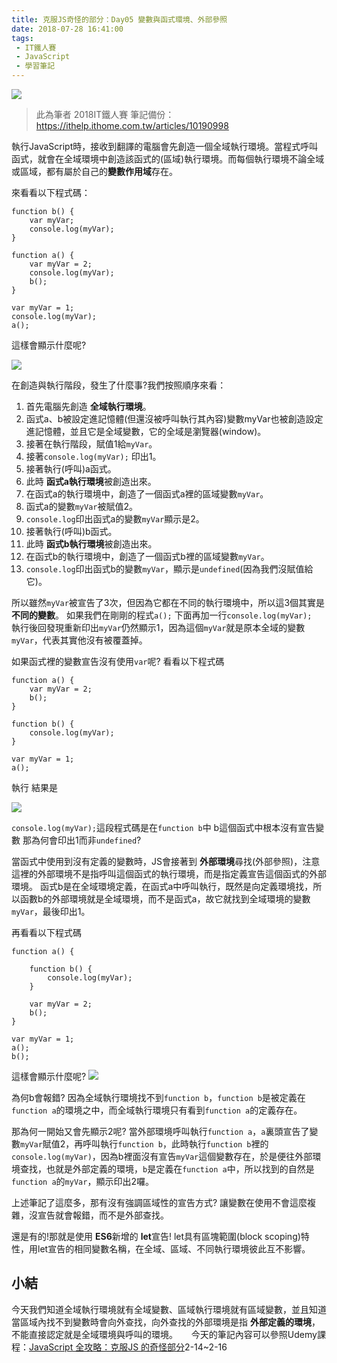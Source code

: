 ```yaml
---
title: 克服JS奇怪的部分：Day05 變數與函式環境、外部參照
date: 2018-07-28 16:41:00
tags:
 - IT鐵人賽
 - JavaScript
 - 學習筆記
---
```

![](https://3.bp.blogspot.com/-2i4JtO_DU_Q/W1wapAcFmXI/AAAAAAAAIaw/kaZqut-L1MAiHHQLvZ8zpxAkcFv4L-1XACLcBGAs/s1600/2018ITMANJS05.png)
<!-- more -->
> 此為筆者 2018IT鐵人賽 筆記備份：https://ithelp.ithome.com.tw/articles/10190998

執行JavaScript時，接收到翻譯的電腦會先創造一個全域執行環境。當程式呼叫函式，就會在全域環境中創造該函式的(區域)執行環境。而每個執行環境不論全域或區域，都有屬於自己的**變數作用域**存在。

來看看以下程式碼：

```JS
function b() {
	var myVar;
	console.log(myVar);
}

function a() {
	var myVar = 2;
	console.log(myVar);
	b();
}

var myVar = 1;
console.log(myVar); 
a(); 
```

這樣會顯示什麼呢?

![](https://i.imgur.com/ZfyAKoP.png)

在創造與執行階段，發生了什麼事?我們按照順序來看：

1. 首先電腦先創造 **全域執行環境**。
2. 函式a、b被設定進記憶體(但還沒被呼叫執行其內容)變數myVar也被創造設定進記憶體，並且它是全域變數，它的全域是瀏覽器(window)。
3. 接著在執行階段，賦值1給`myVar`。
4. 接著`console.log(myVar);` 印出1。
5. 接著執行(呼叫)a函式。
6. 此時 **函式a執行環境**被創造出來。
7. 在函式a的執行環境中，創造了一個函式a裡的區域變數`myVar`。
8. 函式a的變數`myVar`被賦值2。
9. `console.log`印出函式a的變數`myVar`顯示是2。
9. 接著執行(呼叫)b函式。
10. 此時 **函式b執行環境**被創造出來。
11. 在函式b的執行環境中，創造了一個函式b裡的區域變數`myVar`。
12. `console.log`印出函式b的變數`myVar`，顯示是`undefined`(因為我們沒賦值給它)。

所以雖然`myVar`被宣告了3次，但因為它都在不同的執行環境中，所以這3個其實是 **不同的變數**。
如果我們在剛剛的程式`a();` 下面再加一行`console.log(myVar); `
執行後回發現重新印出`myVar`仍然顯示1，因為這個`myVar`就是原本全域的變數`myVar`，代表其實他沒有被覆蓋掉。


如果函式裡的變數宣告沒有使用`var`呢?
看看以下程式碼

```JS
function a() {
	var myVar = 2;
	b();
}

function b() {
	console.log(myVar);
}

var myVar = 1;
a(); 
```

執行 結果是

![](https://i.imgur.com/LDvRC7C.png)

`console.log(myVar);`這段程式碼是在`function b`中
b這個函式中根本沒有宣告變數
那為何會印出1而非`undefined`?

當函式中使用到沒有定義的變數時，JS會接著到 **外部環境**尋找(外部參照)，注意這裡的外部環境不是指呼叫這個函式的執行環境，而是指定義宣告這個函式的外部環境。
函式b是在全域環境定義，在函式a中呼叫執行，既然是向定義環境找，所以函數b的外部環境就是全域環境，而不是函式a，故它就找到全域環境的變數`myVar`，最後印出1。

再看看以下程式碼
```JS
function a() {

	function b() {
		console.log(myVar);
	}

	var myVar = 2;
	b();
}

var myVar = 1;
a();
b();
```

這樣會顯示什麼呢?
![](https://i.imgur.com/SwabguR.png)

為何b會報錯?
因為全域執行環境找不到`function b`，`function b`是被定義在`function a`的環境之中，而全域執行環境只有看到`function a`的定義存在。

那為何一開始又會先顯示2呢?
當外部環境呼叫執行`function a`，`a`裏頭宣告了變數`myVar`賦值2，再呼叫執行`function b`，此時執行`function b`裡的`console.log(myVar)`，因為b裡面沒有宣告`myVar`這個變數存在，於是便往外部環境查找，也就是外部定義的環境，`b`是定義在`function a`中，所以找到的自然是`function a`的`myVar`，顯示印出2囉。

上述筆記了這麼多，那有沒有強調區域性的宣告方式?
讓變數在使用不會這麼複雜，沒宣告就會報錯，而不是外部查找。

還是有的!那就是使用 **ES6**新增的 **let**宣告!
let具有區塊範圍(block scoping)特性，用let宣告的相同變數名稱，在全域、區域、不同執行環境彼此互不影響。
　

## 小結
今天我們知道全域執行環境就有全域變數、區域執行環境就有區域變數，並且知道當區域內找不到變數時會向外查找，向外查找的外部環境是指 **外部定義的環境**，不能直接認定就是全域環境與呼叫的環境。
　
今天的筆記內容可以參照Udemy課程：[JavaScript 全攻略：克服JS 的奇怪部分](https://www.udemy.com/javascriptjs)2-14~2-16

